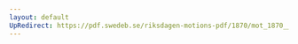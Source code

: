 ```yaml
---
layout: default
UpRedirect: https://pdf.swedeb.se/riksdagen-motions-pdf/1870/mot_1870__ak__00183.pdf
---
```

